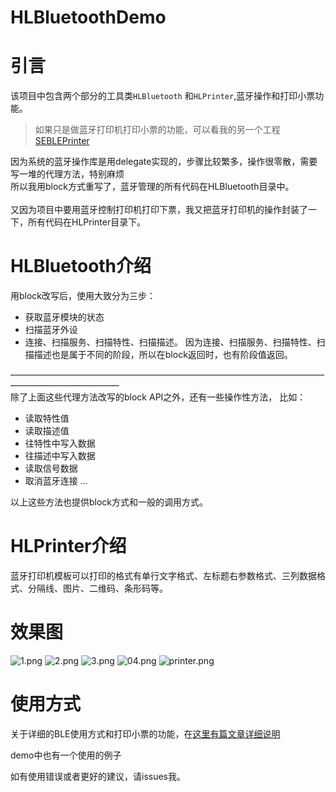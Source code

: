 # HLBluetoothDemo
# 引言
该项目中包含两个部分的工具类`HLBluetooth` 和`HLPrinter`,蓝牙操作和打印小票功能。<br>

> 如果只是做蓝牙打印机打印小票的功能，可以看我的另一个工程[SEBLEPrinter](https://github.com/Halley-Wong/SEBLEPrinter)

因为系统的蓝牙操作库是用delegate实现的，步骤比较繁多，操作很零散，需要写一堆的代理方法，特别麻烦 <br>
所以我用block方式重写了，蓝牙管理的所有代码在HLBluetooth目录中。<br>
<br>
又因为项目中要用蓝牙控制打印机打印下票，我又把蓝牙打印机的操作封装了一下，所有代码在HLPrinter目录下。<br>

# HLBluetooth介绍
用block改写后，使用大致分为三步：
* 获取蓝牙模块的状态
* 扫描蓝牙外设
* 连接、扫描服务、扫描特性、扫描描述。
因为连接、扫描服务、扫描特性、扫描描述也是属于不同的阶段，所以在block返回时，也有阶段值返回。<br>

~~---------------------------------------------------------------------------------------------------------~~<br>
除了上面这些代理方法改写的block API之外，还有一些操作性方法，
比如：
* 读取特性值
* 读取描述值
* 往特性中写入数据
* 往描述中写入数据
* 读取信号数据
* 取消蓝牙连接
...

以上这些方法也提供block方式和一般的调用方式。<br>
# HLPrinter介绍
蓝牙打印机模板可以打印的格式有单行文字格式、左标题右参数格式、三列数据格式、分隔线、图片、二维码、条形码等。

# 效果图

![1.png](https://github.com/Halley-Wong/HLBluetoothDemo/blob/master/HLBluetoothDemo/images/1.png) ![2.png](https://github.com/Halley-Wong/HLBluetoothDemo/blob/master/HLBluetoothDemo/images/2.png)
![3.png](https://github.com/Halley-Wong/HLBluetoothDemo/blob/master/HLBluetoothDemo/images/3.png)
![04.png](https://github.com/Halley-Wong/HLBluetoothDemo/blob/master/HLBluetoothDemo/images/04.png)
![printer.png](https://github.com/Halley-Wong/HLBluetoothDemo/blob/master/HLBluetoothDemo/images/printer.png)

# 使用方式
关于详细的BLE使用方式和打印小票的功能，在[这里有篇文章详细说明](http://www.jianshu.com/p/90cc08d11b5a)

demo中也有一个使用的例子<br>

如有使用错误或者更好的建议，请issues我。
